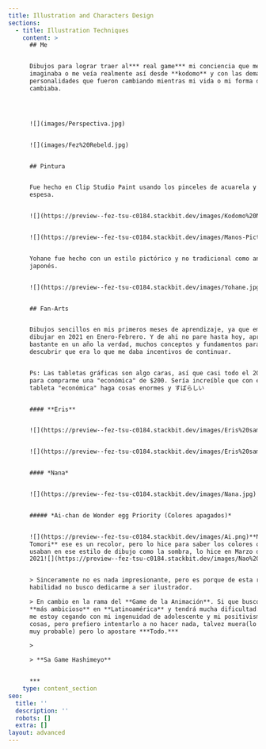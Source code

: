 ```yaml
---
title: Illustration and Characters Design
sections:
  - title: Illustration Techniques
    content: >
      ## Me


      Dibujos para lograr traer al*** real game*** mi conciencia que me
      imaginaba o me veía realmente así desde **kodomo** y con las demás
      personalidades que fueron cambiando mientras mi vida o mi forma de ser
      cambiaba.




      ![](images/Perspectiva.jpg)


      ![](images/Fez%20Rebeld.jpg)


      ## Pintura


      Fue hecho en Clip Studio Paint usando los pinceles de acuarela y pintura
      espesa.


      ![](https://preview--fez-tsu-c0184.stackbit.dev/images/Kodomo%20Ni%C3%B1a%20Hand.jpg)


      ![](https://preview--fez-tsu-c0184.stackbit.dev/images/Manos-Picture-Darktone.jpg)


      Yohane fue hecho con un estilo pictórico y no tradicional como anime
      japonés.


      ![](https://preview--fez-tsu-c0184.stackbit.dev/images/Yohane.jpg)


      ## Fan-Arts


      Dibujos sencillos en mis primeros meses de aprendizaje, ya que empecé a
      dibujar en 2021 en Enero-Febrero. Y de ahi no pare hasta hoy, aprendí
      bastante en un año la verdad, muchos conceptos y fundamentos para
      descubrir que era lo que me daba incentivos de continuar.


      Ps: Las tabletas gráficas son algo caras, así que casi todo el 2020 ahorre
      para comprarme una "económica" de $200. Sería increíble que con esa
      tableta "económica" haga cosas enormes y すばらしい


      #### **Eris**


      ![](https://preview--fez-tsu-c0184.stackbit.dev/images/Eris%20sama%20kawai%20angry.jpg)


      ![](https://preview--fez-tsu-c0184.stackbit.dev/images/Eris%20sama%20Recort.jpg)


      #### *Nana*


      ![](https://preview--fez-tsu-c0184.stackbit.dev/images/Nana.jpg)


      ##### *Ai-chan de Wonder egg Priority (Colores apagados)*


      ![](https://preview--fez-tsu-c0184.stackbit.dev/images/Ai.png)**Nao
      Tomori** ese es un recolor, pero lo hice para saber los colores que se
      usaban en ese estilo de dibujo como la sombra, lo hice en Marzo de
      2021![](https://preview--fez-tsu-c0184.stackbit.dev/images/Nao%20Tomori.jpg)


      > Sinceramente no es nada impresionante, pero es porque de esta rama de
      habilidad no busco dedicarme a ser ilustrador.

      > En cambio en la rama del **Game de la Animación**. Si que busco algo
      **más ambicioso** en **Latinoamérica** y tendrá mucha dificultad. Talvez
      me estoy cegando con mi ingenuidad de adolescente y mi positivismo de las
      cosas, pero prefiero intentarlo a no hacer nada, talvez muera(lo cual es
      muy probable) pero lo apostare ***Todo.***

      >

      > **Sa Game Hashimeyo**


      ***
    type: content_section
seo:
  title: ''
  description: ''
  robots: []
  extra: []
layout: advanced
---
```

